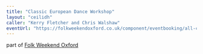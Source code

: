 ```yaml
---
title: "Classic European Dance Workshop"
layout: "ceilidh"
caller: "Kerry Fletcher and Chris Walshaw"
eventUrl: "https://folkweekendoxford.co.uk/component/eventbooking/all-concerts/euro-dance.html"
---
```


part of [Folk Weekend Oxford](http://folkweekendoxford.co.uk)
